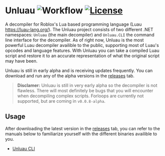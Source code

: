 # Unluau ![Workflow](https://github.com/valencefun/unluau/actions/workflows/dotnet.yml/badge.svg) [![License](https://img.shields.io/badge/License-Apache_2.0-blue.svg)](https://opensource.org/licenses/Apache-2.0)

A decompiler for Roblox's Lua based programming language (Luau https://luau-lang.org/). The Unluau project consists of two different .NET namespaces: ``Unluau`` (the main decompiler) and ``Unluau.CLI`` the command line interface for the decompiler. As of right now, Unluau is the most powerful Luau decompiler availible to the public, supporting most of Luau's opcodes and language features. With Unluau you can take a compiled Luau script and restore it to an accurate representation of what the original script may have been.

Unluau is still in early alpha and is receiving updates frequently. You can download and run any of the alpha versions in the [releases](https://github.com/valencefun/UnluauNET/releases) tab.

> **Disclamer:** Unluau is still in very early alpha so the decompiler is not flawless. There will most definitely be bugs that you will encounter when decompiling complex scripts. Forloops are currently not supported, but are coming in ``v0.0.8-alpha``.

## Usage
After downloading the latest version in the [releases](https://github.com/valencefun/UnluauNET/releases) tab, you can refer to the manuals below to familiarize yourself with the different binaries availible to you.
* [Unluau CLI](docs/cli.md)
